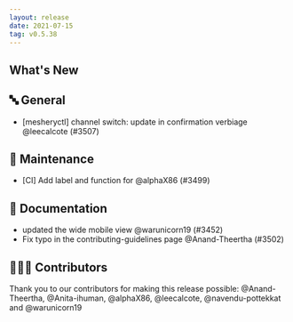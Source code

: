 ```yaml
---
layout: release
date: 2021-07-15
tag: v0.5.38
---
```


## What's New
## 🔤 General
- [mesheryctl] channel switch: update in confirmation verbiage @leecalcote (#3507)

## 🧰 Maintenance

- [CI] Add label and function for  @alphaX86 (#3499)

## 📖 Documentation

- updated the wide mobile view @warunicorn19 (#3452)
- Fix typo in the contributing-guidelines page @Anand-Theertha (#3502)

## 👨🏽‍💻 Contributors

Thank you to our contributors for making this release possible:
@Anand-Theertha, @Anita-ihuman, @alphaX86, @leecalcote, @navendu-pottekkat and @warunicorn19
 
